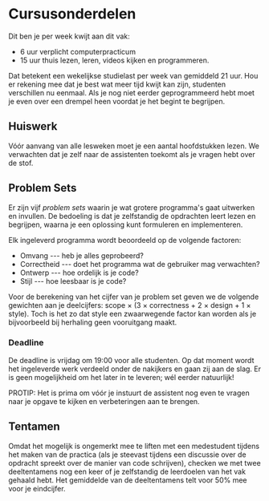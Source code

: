 # Cursusonderdelen

Dit ben je per week kwijt aan dit vak:

* 6 uur verplicht computerpracticum
* 15 uur thuis lezen, leren, videos kijken en programmeren.

Dat betekent een wekelijkse studielast per week van gemiddeld 21 uur. Hou er
rekening mee dat je best wat meer tijd kwijt kan zijn, studenten verschillen nu
eenmaal. Als je nog niet eerder geprogrammeerd hebt moet je even over een
drempel heen voordat je het begint te begrijpen.

## Huiswerk

Vóór aanvang van alle lesweken moet je een aantal hoofdstukken lezen. We
verwachten dat je zelf naar de assistenten toekomt als je vragen hebt over de
stof.

## Problem Sets

Er zijn vijf *problem sets* waarin je wat grotere programma's gaat uitwerken en
invullen. De bedoeling is dat je zelfstandig de opdrachten leert lezen en
begrijpen, waarna je een oplossing kunt formuleren en implementeren.

Elk ingeleverd programma wordt beoordeeld op de volgende factoren:

* Omvang --- heb je alles geprobeerd?
* Correctheid --- doet het programma wat de gebruiker mag verwachten?
* Ontwerp --- hoe ordelijk is je code?
* Stijl --- hoe leesbaar is je code?

Voor de berekening van het cijfer van je problem set geven we de volgende gewichten aan je deelcijfers: scope × (3 × correctness + 2 × design + 1 × style). Toch is het zo dat style een zwaarwegende factor kan worden als je bijvoorbeeld bij herhaling geen vooruitgang maakt.

### Deadline

De deadline is vrijdag om 19:00 voor alle studenten. Op dat moment wordt het ingeleverde werk verdeeld onder de nakijkers en gaan zij aan de slag. Er is geen mogelijkheid om het later in te leveren; wél eerder natuurlijk!

PROTIP: Het is prima om vóór je instuurt de assistent nog even te vragen naar
je opgave te kijken en verbeteringen aan te brengen.

## Tentamen

Omdat het mogelijk is ongemerkt mee te liften met een medestudent tijdens het
maken van de practica (als je steevast tijdens een discussie over de opdracht
spreekt over de manier van code schrijven), checken we met twee deeltentamens
nog een keer of je zelfstandig de leerdoelen van het vak gehaald hebt. Het
gemiddelde van de deeltentamens telt voor 50% mee voor je eindcijfer.
